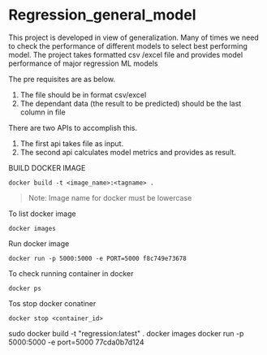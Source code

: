 # Regression_general_model
This project is developed in view of generalization.
Many of times we need to check the performance of different models to select best performing model.
The project takes formatted csv /excel file and provides model performance of major regression ML models

The pre requisites are as below.
1. The file should be in format csv/excel
2. The dependant data (the result to be predicted) should be the last column in file

There are two APIs to accomplish this.
1. The first api takes file as input.
2. The second api calculates model metrics and provides as result.


BUILD DOCKER IMAGE
```
docker build -t <image_name>:<tagname> .
```
> Note: Image name for docker must be lowercase


To list docker image
```
docker images
```

Run docker image
```
docker run -p 5000:5000 -e PORT=5000 f8c749e73678
```

To check running container in docker
```
docker ps
```

Tos stop docker conatiner
```
docker stop <container_id>
```
sudo docker build -t "regression:latest" .
docker images
docker run -p 5000:5000 -e port=5000 77cda0b7d124
